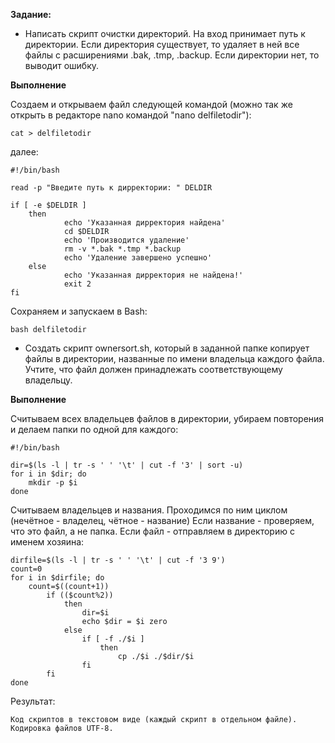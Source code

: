 **Задание:**

* Написать скрипт очистки директорий. На вход принимает путь к директории. Если директория существует, то удаляет в ней все файлы с расширениями .bak, .tmp, .backup. Если директории нет, то выводит ошибку.

**Выполнение**

Создаем и открываем файл следующей командой (можно так же открыть в редакторе nano командой "nano delfiletodir"):

    cat > delfiletodir

далее: 

    #!/bin/bash

    read -p "Введите путь к дирректории: " DELDIR

    if [ -e $DELDIR ]
        then
                echo 'Указанная дирректория найдена'
                cd $DELDIR
                echo 'Производится удаление'
                rm -v *.bak *.tmp *.backup
                echo 'Удаление завершено успешно'
        else
                echo 'Указанная дирректория не найдена!'
                exit 2
    fi

Сохраняем и запускаем в Bash:

    bash delfiletodir


* Создать скрипт ownersort.sh, который в заданной папке копирует файлы в директории, названные по имени владельца каждого файла. Учтите, что файл должен принадлежать соответствующему владельцу.

**Выполнение**

Считываем всех владельцев файлов в директории, убираем повторения и делаем папки по одной для каждого:

    #!/bin/bash

    dir=$(ls -l | tr -s ' ' '\t' | cut -f '3' | sort -u)
    for i in $dir; do
        mkdir -p $i
    done

Считываем владельцев и названия. Проходимся по ним циклом (нечётное - владелец, чётное - название) Если название - проверяем, что это файл, а не папка. Если файл - отправляем в директорию с именем хозяина:


    dirfile=$(ls -l | tr -s ' ' '\t' | cut -f '3 9')
    count=0
    for i in $dirfile; do
        count=$((count+1))
            if (($count%2))
                then
                    dir=$i
                    echo $dir = $i zero
                else
                    if [ -f ./$i ]
                        then
                            cp ./$i ./$dir/$i
                    fi
            fi
    done

Результат:

    Код скриптов в текстовом виде (каждый скрипт в отдельном файле). Кодировка файлов UTF-8.